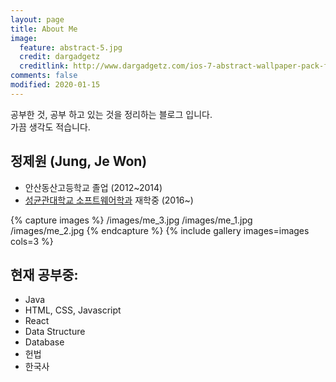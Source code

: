 ```yaml
---
layout: page
title: About Me
image:
  feature: abstract-5.jpg
  credit: dargadgetz
  creditlink: http://www.dargadgetz.com/ios-7-abstract-wallpaper-pack-for-iphone-5-and-ipod-touch-retina/
comments: false
modified: 2020-01-15
---
```

공부한 것, 공부 하고 있는 것을 정리하는 블로그 입니다.  
가끔 생각도 적습니다.

## 정제원 (Jung, Je Won)

* 안산동산고등학교 졸업 (2012~2014)
* [성균관대학교 소프트웨어학과](https://cs.skku.edu) 재학중 (2016~)

{% capture images %}
    /images/me_3.jpg
    /images/me_1.jpg
    /images/me_2.jpg
{% endcapture %}
{% include gallery images=images cols=3 %}

## 현재 공부중:

* Java
* HTML, CSS, Javascript
* React
* Data Structure
* Database
* 헌법
* 한국사
